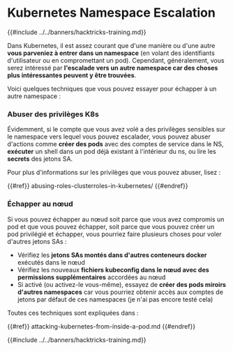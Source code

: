 # Kubernetes Namespace Escalation

{{#include ../../banners/hacktricks-training.md}}

Dans Kubernetes, il est assez courant que d'une manière ou d'une autre **vous parveniez à entrer dans un namespace** (en volant des identifiants d'utilisateur ou en compromettant un pod). Cependant, généralement, vous serez intéressé par **l'escalade vers un autre namespace car des choses plus intéressantes peuvent y être trouvées**.

Voici quelques techniques que vous pouvez essayer pour échapper à un autre namespace :

### Abuser des privilèges K8s

Évidemment, si le compte que vous avez volé a des privilèges sensibles sur le namespace vers lequel vous pouvez escalader, vous pouvez abuser d'actions comme **créer des pods** avec des comptes de service dans le NS, **exécuter** un shell dans un pod déjà existant à l'intérieur du ns, ou lire les **secrets** des jetons SA.

Pour plus d'informations sur les privilèges que vous pouvez abuser, lisez :

{{#ref}}
abusing-roles-clusterroles-in-kubernetes/
{{#endref}}

### Échapper au nœud

Si vous pouvez échapper au nœud soit parce que vous avez compromis un pod et que vous pouvez échapper, soit parce que vous pouvez créer un pod privilégié et échapper, vous pourriez faire plusieurs choses pour voler d'autres jetons SAs :

- Vérifiez les **jetons SAs montés dans d'autres conteneurs docker** exécutés dans le nœud
- Vérifiez les nouveaux **fichiers kubeconfig dans le nœud avec des permissions supplémentaires** accordées au nœud
- Si activé (ou activez-le vous-même), essayez de **créer des pods miroirs d'autres namespaces** car vous pourriez obtenir accès aux comptes de jetons par défaut de ces namespaces (je n'ai pas encore testé cela)

Toutes ces techniques sont expliquées dans :

{{#ref}}
attacking-kubernetes-from-inside-a-pod.md
{{#endref}}

{{#include ../../banners/hacktricks-training.md}}
